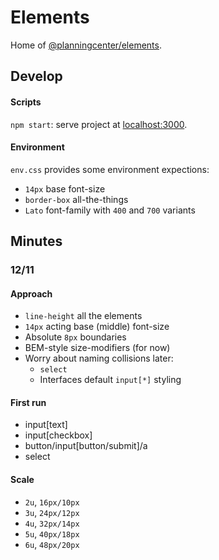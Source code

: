 # Elements
Home of [@planningcenter/elements](https://github.com/planningcenter/elements).

## Develop

#### Scripts
`npm start`: serve project at [localhost:3000](localhost:3000).

#### Environment
`env.css` provides some environment expections:
* `14px` base font-size
* `border-box` all-the-things
* `Lato` font-family with `400` and `700` variants

## Minutes

### 12/11
#### Approach
* `line-height` all the elements
* `14px` acting base (middle) font-size
* Absolute `8px` boundaries
* BEM-style size-modifiers (for now)
* Worry about naming collisions later:
  * `select`
  * Interfaces default `input[*]` styling

#### First run
* input[text]
* input[checkbox]
* button/input[button/submit]/a
* select

#### Scale
* `2u`, `16px/10px`
* `3u`, `24px/12px`
* `4u`, `32px/14px`
* `5u`, `40px/18px`
* `6u`, `48px/20px`
